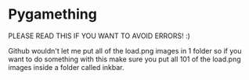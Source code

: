 # Pygamething

PLEASE READ THIS IF YOU WANT TO AVOID ERRORS! :)

Github wouldn't let me put all of the load.png images in 1 folder so if you want to do something with this make sure you put all 101 of the load.png images inside a folder called inkbar. 

